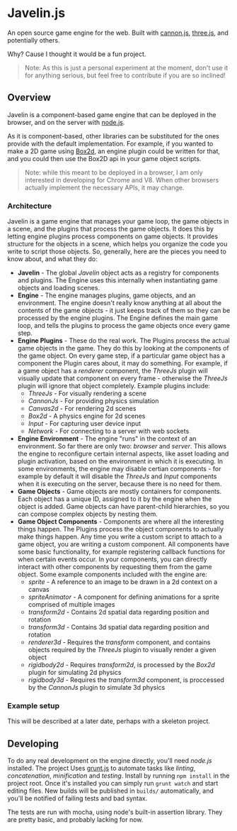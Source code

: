 # Javelin.js #

An open source game engine for the web.  Built with [cannon.js](http://schteppe.github.com/cannon.js/), [three.js](https://github.com/mrdoob/three.js/), and potentially others.

Why?  Cause I thought it would be a fun project.

> Note: As this is just a personal experiment at the moment, don't use it for anything serious, but feel free to contribute if you are so inclined!

## Overview ##

Javelin is a component-based game engine that can be deployed in the browser, and on the server with [node.js](http://nodejs.org/).

As it is component-based, other libraries can be substituted for the ones provide with the default implementation.  For
example, if you wanted to make a 2D game using [Box2d](http://code.google.com/p/box2dweb/), an engine plugin could be written 
for that, and you could then use the Box2D api in your game object scripts.

> Note: while this meant to be deployed in a browser, I am only interested in developing for Chrome and V8.  When other browsers actually implement the necessary APIs, it may change.

### Architecture ###

Javelin is a game engine that manages your game loop, the game objects in a scene, and the plugins that process the game
objects.  It does this by letting engine plugins process components on game objects.  It provides structure for the objects
in a scene, which helps you organize the code you write to script those objects.  So, generally, here are the pieces you need
to know about, and what they do:

* **Javelin** - The global *Javelin* object acts as a registry for components and plugins.  The Engine uses this internally when instantiating
game objects and loading scenes.
* **Engine** - The engine manages plugins, game objects, and an environment.  The engine doesn't really know anything
at all about the contents of the game objects - it just keeps track of them so they can be processed by the engine plugins.
The Engine defines the main game loop, and tells the plugins to process the game objects once every game step.
* **Engine Plugins** - These do the real work.  The Plugins process the actual game objects in the game.  They do this by
looking at the components of the game object.  On every game step, if a particular game object has a component the Plugin
cares about, it may do something.  For example, if a game object has a *renderer* component, the *ThreeJs* plugin will visually
update that component on every frame - otherwise the *ThreeJs* plugin will ignore that object completely.  Example plugins include:
    * *ThreeJs* - For visually rendering a scene
    * *CannonJs* - For providing physics simulation
    * *Canvas2d* - For rendering 2d scenes
    * *Box2d* - A physics engine for 2d scenes
    * *Input* - For capturing user device input
    * *Network* - For connecting to a server with web sockets
* **Engine Environment** - The engine "runs" in the context of an environment.  So far there are only two: *browser* and *server*.  This
allows the engine to reconfigure certain internal aspects, like asset loading and plugin activation, based on the environment in 
which it is executing.  In some environments, the engine may disable certian components - for example by default it will disable
the *ThreeJs* and *Input* components when it is executing on the server, because there is no need for them.
* **Game Objects** - Game objects are mostly containers for components.  Each object has a unique ID, assigned to it by the engine
when the object is added.  Game objects can have parent-child hierarchies, so you can compose complex objects by nesting them.
* **Game Object Components** - Components are where all the interesting things happen.  The Plugins process the object components
to actually make things happen.  Any time you write a custom script to attach to a game object, you are writing a custom component.
All components have some basic functionality, for example registering callback functions for when certain events occur.  In your
components, you can directly interact with other components by requesting them from the game object.  Some example components
included with the engine are:
    * *sprite* - A reference to an image to be drawn in a 2d context on a canvas
    * *spriteAnimator* - A component for defining animations for a sprite comprised of multiple images
    * *transform2d* - Contains 2d spatial data regarding position and rotation
    * *transform3d* - Contains 3d spatial data regarding position and rotation
    * *renderer3d* - Requires the *transform* component, and contains objects required by the *ThreeJs* plugin to visually render a given object
    * *rigidbody2d* - Requires *transform2d*, is processed by the *Box2d* plugin for simulating 2d physics
    * *rigidbody3d* - Requires the *transform3d* component, is proccessed by the *CannonJs* plugin to simulate 3d physics
    
### Example setup ###

This will be described at a later date, perhaps with a skeleton project.

## Developing ##

To do any real development on the engine directly, you'll need *node.js* installed. The project Uses [grunt.js](http://gruntjs.com/) to
automate tasks like *linting*, *concatenation*, *minification* and *testing*.  Install by running `npm install` in the project root.  Once it's 
installed you can simply run `grunt watch` and start editing files.  New builds will be published in `builds/` automatically, and
you'll be notified of failing tests and bad syntax.

The tests are run with mocha, using node's built-in assertion library.  They are pretty basic, and probably lacking for now.
